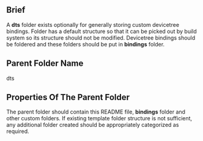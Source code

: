 ## Brief
A **dts** folder exists optionally for generally storing custom devicetree bindings. Folder has a default structure so that it can be picked out by build system so its structure should not be modified. Devicetree bindings should be foldered and these folders should be put in **bindings** folder.

## Parent Folder Name
dts

## Properties Of The Parent Folder 
The parent folder should contain this README file, **bindings** folder and other custom folders. If existing template folder structure is not sufficient, any additional folder created should be appropriately categorized as required.
